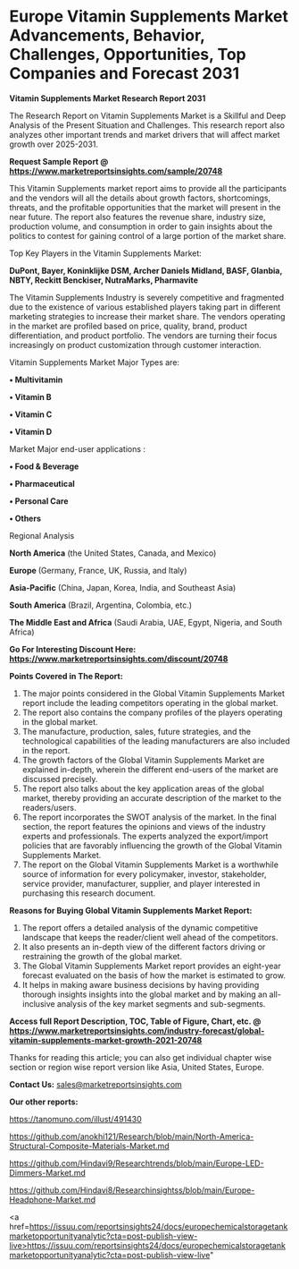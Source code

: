 # Europe Vitamin Supplements Market Advancements, Behavior, Challenges, Opportunities, Top Companies and Forecast 2031

<strong>Vitamin Supplements Market Research Report 2031</strong>

The Research Report on Vitamin Supplements Market is a Skillful and Deep Analysis of the Present Situation and Challenges. This research report also analyzes other important trends and market drivers that will affect market growth over 2025-2031.

<strong>Request Sample Report @ <a href=https://www.marketreportsinsights.com/sample/20748>https://www.marketreportsinsights.com/sample/20748</a></strong>

This Vitamin Supplements market report aims to provide all the participants and the vendors will all the details about growth factors, shortcomings, threats, and the profitable opportunities that the market will present in the near future. The report also features the revenue share, industry size, production volume, and consumption in order to gain insights about the politics to contest for gaining control of a large portion of the market share.

Top Key Players in the Vitamin Supplements Market:

<strong>DuPont, Bayer, Koninklijke DSM, Archer Daniels Midland, BASF, Glanbia, NBTY, Reckitt Benckiser, NutraMarks, Pharmavite</strong>

The Vitamin Supplements Industry is severely competitive and fragmented due to the existence of various established players taking part in different marketing strategies to increase their market share. The vendors operating in the market are profiled based on price, quality, brand, product differentiation, and product portfolio. The vendors are turning their focus increasingly on product customization through customer interaction.

Vitamin Supplements Market Major Types are:

<strong>• Multivitamin

• Vitamin B

• Vitamin C

• Vitamin D</strong>

Market Major end-user applications :

<strong>• Food & Beverage

• Pharmaceutical

• Personal Care

• Others</strong>

Regional Analysis

</u><strong><b>North America</b></strong> (the United States, Canada, and Mexico)

<strong><b>Europe </b></strong>(Germany, France, UK, Russia, and Italy)

<strong><b>Asia-Pacific</b></strong> (China, Japan, Korea, India, and Southeast Asia)

<strong><b>South America</b></strong> (Brazil, Argentina, Colombia, etc.)

<strong><b>The Middle East and Africa</b></strong> (Saudi Arabia, UAE, Egypt, Nigeria, and South Africa)

<strong>Go For Interesting Discount Here: <a href=https://www.marketreportsinsights.com/discount/20748>https://www.marketreportsinsights.com/discount/20748</a></strong>

<strong>Points Covered in The Report:</strong>
<ol>
  <li>The major points considered in the Global Vitamin Supplements Market report include the leading competitors operating in the global market.</li>
  <li>The report also contains the company profiles of the players operating in the global market.</li>
  <li>The manufacture, production, sales, future strategies, and the technological capabilities of the leading manufacturers are also included in the report.</li>
  <li>The growth factors of the Global Vitamin Supplements Market are explained in-depth, wherein the different end-users of the market are discussed precisely.</li>
  <li>The report also talks about the key application areas of the global market, thereby providing an accurate description of the market to the readers/users.</li>
  <li>The report incorporates the SWOT analysis of the market. In the final section, the report features the opinions and views of the industry experts and professionals. The experts analyzed the export/import policies that are favorably influencing the growth of the Global Vitamin Supplements Market.</li>
  <li>The report on the Global Vitamin Supplements Market is a worthwhile source of information for every policymaker, investor, stakeholder, service provider, manufacturer, supplier, and player interested in purchasing this research document.</li>
</ol>
<strong>Reasons for Buying Global Vitamin Supplements Market Report:</strong>

<ol>
  <li>The report offers a detailed analysis of the dynamic competitive landscape that keeps the reader/client well ahead of the competitors.</li>
  <li>It also presents an in-depth view of the different factors driving or restraining the growth of the global market.</li>
  <li>The Global Vitamin Supplements Market report provides an eight-year forecast evaluated on the basis of how the market is estimated to grow.</li>
  <li>It helps in making aware business decisions by having providing thorough insights insights into the global market and by making an all-inclusive analysis of the key market segments and sub-segments.</li>
</ol>
<strong>Access full Report Description, TOC, Table of Figure, Chart, etc. @ <a href=https://www.marketreportsinsights.com/industry-forecast/global-vitamin-supplements-market-growth-2021-20748>https://www.marketreportsinsights.com/industry-forecast/global-vitamin-supplements-market-growth-2021-20748</a></strong>


Thanks for reading this article; you can also get individual chapter wise section or region wise report version like Asia, United States, Europe.

<strong>Contact Us:</strong>
sales@marketreportsinsights.com

<strong>Our other reports:</strong>

<a href=https://tanomuno.com/illust/491430>https://tanomuno.com/illust/491430</a>

<a href=https://github.com/anokhi121/Research/blob/main/North-America-Structural-Composite-Materials-Market.md>https://github.com/anokhi121/Research/blob/main/North-America-Structural-Composite-Materials-Market.md</a>

<a href=https://github.com/Hindavi9/Researchtrends/blob/main/Europe-LED-Dimmers-Market.md>https://github.com/Hindavi9/Researchtrends/blob/main/Europe-LED-Dimmers-Market.md</a>

<a href=https://github.com/Hindavi8/Researchinsightss/blob/main/Europe-Headphone-Market.md>https://github.com/Hindavi8/Researchinsightss/blob/main/Europe-Headphone-Market.md</a>

<a href=https://issuu.com/reportsinsights24/docs/europechemicalstoragetankmarketopportunityanalytic?cta=post-publish-view-live>https://issuu.com/reportsinsights24/docs/europechemicalstoragetankmarketopportunityanalytic?cta=post-publish-view-live</a>"
